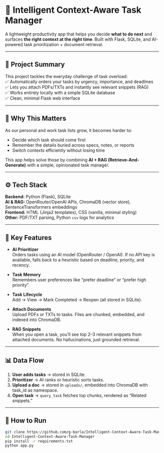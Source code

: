 # 🧠 Intelligent Context-Aware Task Manager  

A lightweight productivity app that helps you decide **what to do next** and surfaces **the right context at the right time**. Built with Flask, SQLite, and AI-powered task prioritization + document retrieval.

---

## 📌 Project Summary  
This project tackles the everyday challenge of task overload:  
✅ Automatically orders your tasks by urgency, importance, and deadlines  
✅ Lets you attach PDFs/TXTs and instantly see relevant snippets (RAG)  
✅ Works entirely locally with a simple SQLite database  
✅ Clean, minimal Flask web interface  

---

## 💼 Why This Matters  
As our personal and work task lists grow, it becomes harder to:  
- Decide which task should come first  
- Remember the details buried across specs, notes, or reports  
- Switch contexts efficiently without losing time  

This app helps solve those by combining **AI + RAG (Retrieve-And-Generate)** with a simple, opinionated task manager.

---

## ⚙️ Tech Stack  

**Backend:** Python (Flask), SQLite  
**AI & RAG:** OpenRouter/OpenAI APIs, ChromaDB (vector store), SentenceTransformers embeddings  
**Frontend:** HTML (Jinja2 templates), CSS (vanilla, minimal styling)  
**Other:** PDF/TXT parsing, Python `csv` logs for analytics  

---

## 🔨 Key Features  

- **AI Prioritizer**  
  Orders tasks using an AI model (OpenRouter / OpenAI). If no API key is available, falls back to a heuristic based on deadline, priority, and recency.  

- **Task Memory**  
  Remembers user preferences like “prefer deadline” or “prefer high priority”.  

- **Task Lifecycle**  
  Add → View → Mark Completed → Reopen (all stored in SQLite).  

- **Attach Documents**  
  Upload PDFs or TXTs to tasks. Files are chunked, embedded, and indexed into ChromaDB.  

- **RAG Snippets**  
  When you open a task, you’ll see top 2–3 relevant snippets from attached documents. No hallucinations, just grounded retrieval.  

---

## 📊 Data Flow  

1. **User adds tasks** → stored in SQLite.  
2. **Prioritizer** → AI ranks or heuristic sorts tasks.  
3. **Upload a doc** → stored in `uploads/`, embedded into ChromaDB with task_id as namespace.  
4. **Open task** → `query_task` fetches top chunks, rendered as “Related snippets.”  

---

## 🚀 How to Run  

```bash
git clone https://github.com/g-barla/Intelligent-Context-Aware-Task-Manager
cd Intelligent-Context-Aware-Task-Manager
pip install -r requirements.txt
python app.py

